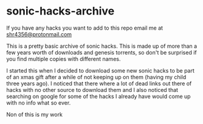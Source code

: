 # sonic-hacks-archive
If you have any hacks you want to add to this repo email me at shr4356@protonmail.com

This is a pretty basic archive of sonic hacks. This is made up of more than a few years worth of downloads and genesis torrents, so don't be surprised if you find multiple copies with different names. 

I started this when I decided to download some new sonic hacks to be part of an xmas gift after a while of not keeping up on them (having my child three years ago). I noticed that there where a lot of dead links out there of hacks with no other source to download them and I also noticed that searching on google for some of the hacks I already have would come up with no info what so ever.

Non of this is my work
